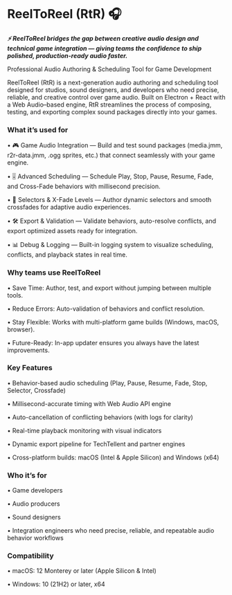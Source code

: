 # ReelToReel (RtR) 🎧

**_⚡ ReelToReel bridges the gap between creative audio design and technical game integration — giving teams the confidence to ship polished, production-ready audio faster._**

Professional Audio Authoring & Scheduling Tool for Game Development

ReelToReel (RtR) is a next-generation audio authoring and scheduling tool designed for studios, sound designers, and developers who need precise, reliable, and creative control over game audio. Built on Electron + React with a Web Audio–based engine, RtR streamlines the process of composing, testing, and exporting complex sound packages directly into your games.

### What it’s used for

• 🎮 Game Audio Integration — Build and test sound packages (media.jmm, r2r-data.jmm, .ogg sprites, etc.) that connect seamlessly with your game engine.

• 🎚 Advanced Scheduling — Schedule Play, Stop, Pause, Resume, Fade, and Cross-Fade behaviors with millisecond precision.

• 🔄 Selectors & X-Fade Levels — Author dynamic selectors and smooth crossfades for adaptive audio experiences.

• 🛠 Export & Validation — Validate behaviors, auto-resolve conflicts, and export optimized assets ready for integration.

• 📊 Debug & Logging — Built-in logging system to visualize scheduling, conflicts, and playback states in real time.

### Why teams use ReelToReel

• Save Time: Author, test, and export without jumping between multiple tools.

• Reduce Errors: Auto-validation of behaviors and conflict resolution.

• Stay Flexible: Works with multi-platform game builds (Windows, macOS, browser).

• Future-Ready: In-app updater ensures you always have the latest improvements.

### Key Features

• Behavior-based audio scheduling (Play, Pause, Resume, Fade, Stop, Selector, Crossfade)

• Millisecond-accurate timing with Web Audio API engine

• Auto-cancellation of conflicting behaviors (with logs for clarity)

• Real-time playback monitoring with visual indicators

• Dynamic export pipeline for TechTellent and partner engines

• Cross-platform builds: macOS (Intel & Apple Silicon) and Windows (x64)

### Who it’s for

• Game developers

• Audio producers

• Sound designers

• Integration engineers who need precise, reliable, and repeatable audio behavior workflows

### Compatibility

• macOS: 12 Monterey or later (Apple Silicon & Intel)

• Windows: 10 (21H2) or later, x64

